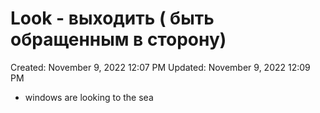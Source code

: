 # Look - выходить ( быть обращенным в сторону)

Created: November 9, 2022 12:07 PM
Updated: November 9, 2022 12:09 PM

- windows are looking to the sea